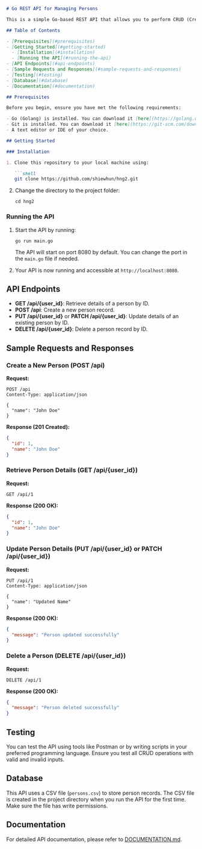 ```markdown
# Go REST API for Managing Persons

This is a simple Go-based REST API that allows you to perform CRUD (Create, Read, Update, Delete) operations on a "person" resource. You can interact with this API to add, retrieve, update, or delete person records.

## Table of Contents

- [Prerequisites](#prerequisites)
- [Getting Started](#getting-started)
  - [Installation](#installation)
  - [Running the API](#running-the-api)
- [API Endpoints](#api-endpoints)
- [Sample Requests and Responses](#sample-requests-and-responses)
- [Testing](#testing)
- [Database](#database)
- [Documentation](#documentation)

## Prerequisites

Before you begin, ensure you have met the following requirements:

- Go (Golang) is installed. You can download it [here](https://golang.org/dl/).
- Git is installed. You can download it [here](https://git-scm.com/downloads).
- A text editor or IDE of your choice.

## Getting Started

### Installation

1. Clone this repository to your local machine using:

   ```shell
   git clone https://github.com/shiewhun/hng2.git
   ```

2. Change the directory to the project folder:

   ```shell
   cd hng2
   ```

### Running the API

1. Start the API by running:

   ```shell
   go run main.go
   ```

   The API will start on port 8080 by default. You can change the port in the `main.go` file if needed.

2. Your API is now running and accessible at `http://localhost:8080`.

## API Endpoints

- **GET /api/{user_id}**: Retrieve details of a person by ID.
- **POST /api**: Create a new person record.
- **PUT /api/{user_id}** or **PATCH /api/{user_id}**: Update details of an existing person by ID.
- **DELETE /api/{user_id}**: Delete a person record by ID.

## Sample Requests and Responses

### Create a New Person (POST /api)

**Request:**

```http
POST /api
Content-Type: application/json

{
  "name": "John Doe"
}
```

**Response (201 Created):**

```json
{
  "id": 1,
  "name": "John Doe"
}
```

### Retrieve Person Details (GET /api/{user_id})

**Request:**

```http
GET /api/1
```

**Response (200 OK):**

```json
{
  "id": 1,
  "name": "John Doe"
}
```

### Update Person Details (PUT /api/{user_id} or PATCH /api/{user_id})

**Request:**

```http
PUT /api/1
Content-Type: application/json

{
  "name": "Updated Name"
}
```

**Response (200 OK):**

```json
{
  "message": "Person updated successfully"
}
```

### Delete a Person (DELETE /api/{user_id})

**Request:**

```http
DELETE /api/1
```

**Response (200 OK):**

```json
{
  "message": "Person deleted successfully"
}
```

## Testing

You can test the API using tools like Postman or by writing scripts in your preferred programming language. Ensure you test all CRUD operations with valid and invalid inputs.

## Database

This API uses a CSV file (`persons.csv`) to store person records. The CSV file is created in the project directory when you run the API for the first time. Make sure the file has write permissions.

## Documentation

For detailed API documentation, please refer to [DOCUMENTATION.md](./DOCUMENTATION.md).
